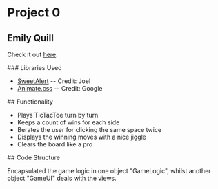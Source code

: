# Project 0
## Emily Quill

Check it out [here](https://emilyquill.github.io/Tic-Tac-Toe).

### Libraries Used

* [SweetAlert](http://t4t5.github.io/sweetalert/) -- Credit: Joel
* [Animate.css](https://github.com/daneden/animate.css) -- Credit: Google

## Functionality

* Plays TicTacToe turn by turn
* Keeps a count of wins for each side
* Berates the user for clicking the same space twice
* Displays the winning moves with a nice jiggle
* Clears the board like a pro

## Code Structure

Encapsulated the game logic in one object "GameLogic", whilst another object "GameUI" deals with the views.

